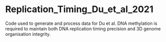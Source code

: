 # Replication_Timing_Du_et_al_2021

Code used to generate and process data for Du et al. DNA methylation is required to maintain both DNA replication timing precision and 3D genome organisation integrity.
